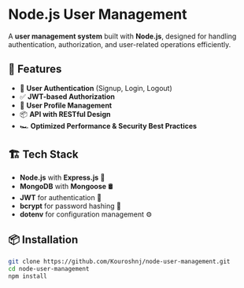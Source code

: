 # Node.js User Management

A **user management system** built with **Node.js**, designed for handling authentication, authorization, and user-related operations efficiently.

## 🚀 Features

- 🔐 **User Authentication** (Signup, Login, Logout)
- ✅ **JWT-based Authorization**
- 👤 **User Profile Management**
- 📦 **API with RESTful Design**
- 🏎 **Optimized Performance & Security Best Practices**

## 🏗️ Tech Stack

- **Node.js** with **Express.js** 🚀
- **MongoDB** with **Mongoose** 🛢️
- **JWT** for authentication 🔑
- **bcrypt** for password hashing 🔄
- **dotenv** for configuration management ⚙️

## 📦 Installation

```bash
git clone https://github.com/Kouroshnj/node-user-management.git
cd node-user-management
npm install
```